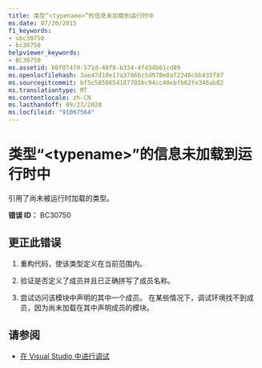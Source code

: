 ```yaml
---
title: 类型“<typename>”的信息未加载到运行时中
ms.date: 07/20/2015
f1_keywords:
- vbc30750
- bc30750
helpviewer_keywords:
- BC30750
ms.assetid: b0f074f9-571d-48f8-b334-4fd34b61cd89
ms.openlocfilehash: 3ae47d10e17a3786bc5d978e0af2246cbb435f87
ms.sourcegitcommit: bf5c5850654187705bc94cc40ebfb62fe346ab02
ms.translationtype: MT
ms.contentlocale: zh-CN
ms.lasthandoff: 09/23/2020
ms.locfileid: "91067564"
---
```

# <a name="information-for-the-type-of-typename-has-not-been-loaded-into-the-runtime"></a>类型“\<typename>”的信息未加载到运行时中

引用了尚未被运行时加载的类型。  
  
 **错误 ID：** BC30750  
  
## <a name="to-correct-this-error"></a>更正此错误  
  
1. 重构代码，使该类型定义在当前范围内。  
  
2. 验证是否定义了成员并且已正确拼写了成员名称。  
  
3. 尝试访问该模块中声明的其中一个成员。 在某些情况下，调试环境找不到成员，因为尚未加载在其中声明成员的模块。  
  
## <a name="see-also"></a>请参阅

- [在 Visual Studio 中进行调试](/visualstudio/debugger/debugger-feature-tour)
